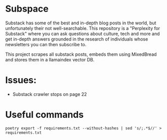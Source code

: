 # Subspace

Substack has some of the best and in-depth blog posts in the world, but unfortunately their not well-searchable. This repository is a "Perplexity for Substack" where you can ask questions about culture, tech and more and get in-depth answers grounded in the research of individuals whose newsletters you can then subscribe to. 

This project scrapes all substack posts, embeds them using MixedBread and stores them in a llamaindex vector DB.



# Issues:
- Substack crawler stops on page 22


# Useful commands

`poetry export -f requirements.txt --without-hashes | sed 's/;.*$//' > requirements.txt`